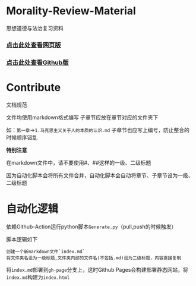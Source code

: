 # Morality-Review-Material
思想道德与法治复习资料

### [点击此处查看网页版](https://the-brotherhood-of-scu.github.io/Morality-Review-Material/)
### [点击此处查看Github版](https://github.com/The-Brotherhood-of-SCU/Morality-Review-Material/blob/gh-pages/index.md)

# Contribute
文档规范

文件均使用markdown格式编写
子章节应放在章节对应的文件夹下

如：`第一章`->`1.马克思主义关于人的本质的认识.md`
子章节也应写上编号，防止整合的时候顺序错乱

**特别注意**

在markdown文件中，请不要使用#、##这样的一级、二级标题

因为自动化脚本会将所有文件合并，自动化脚本会自动将章节、子章节设为一级、二级标题

# 自动化逻辑

依赖Github-Action运行python脚本`Generate.py`（pull,push的时候触发）

脚本逻辑如下

    创建一个新markdown文件`index.md`
    将文件夹名设为一级标题,文件夹内部的文件名(不包括.md)设为二级标题，内容直接复制

将`index.md`部署到`gh-page`分支上，这时Github Pages会构建部署静态网站，将`index.md`构建为`index.html`

